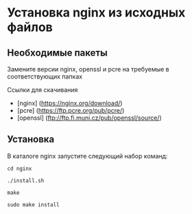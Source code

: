 Установка nginx из исходных файлов
================

## Необходимые пакеты

Замените версии nginx, openssl и pcre на требуемые в соответствующих папках

Ссылки для скачивания
- [nginx] (https://nginx.org/download/)
- [pcre] (https://ftp.pcre.org/pub/pcre/)
- [openssl] (ftp://ftp.fi.muni.cz/pub/openssl/source/)

## Установка

В каталоге nginx запустите следующий набор команд:

``cd nginx``

``./install.sh``

``make``

``sudo make install``
